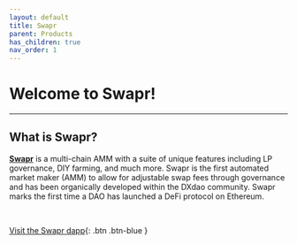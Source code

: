 ```yaml
---
layout: default
title: Swapr
parent: Products
has_children: true
nav_order: 1
---
```


# Welcome to Swapr!

---

## What is Swapr?

<strong><a href="https://swapr.eth.limo/" target="_blank">Swapr</a></strong> is a multi-chain AMM with a suite of unique features including LP governance, DIY farming, and much more. Swapr is the first automated market maker (AMM) to allow for adjustable swap fees through governance and has been organically developed within the DXdao community.  Swapr marks the first time a DAO has launched a DeFi protocol on Ethereum.

⠀

[Visit the Swapr dapp](https://swapr.eth.limo/){: .btn .btn-blue }